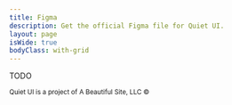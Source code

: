 ```yaml
---
title: Figma
description: Get the official Figma file for Quiet UI.
layout: page
isWide: true
bodyClass: with-grid
---
```


TODO

<small class="copyright">
  Quiet UI is a project of A&nbsp;Beautiful&nbsp;Site,&nbsp;LLC
  &copy;<quiet-date year="numeric"></quiet-date>
</small>

